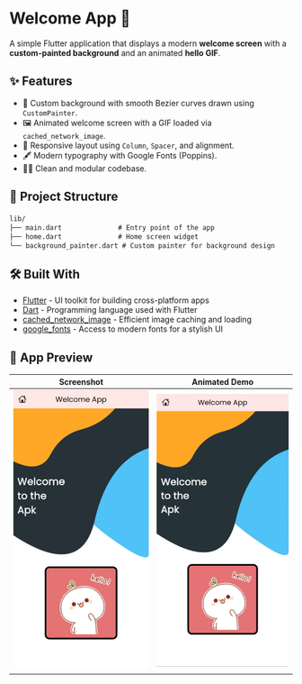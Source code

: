 # Welcome App 🎉

A simple Flutter application that displays a modern **welcome screen** with a **custom-painted background** and an animated **hello GIF**.  


## ✨ Features

- 🎨 Custom background with smooth Bezier curves drawn using `CustomPainter`.
- 🖼️ Animated welcome screen with a GIF loaded via `cached_network_image`.
- 📱 Responsive layout using `Column`, `Spacer`, and alignment.
- 🖋️ Modern typography with Google Fonts (Poppins).
- 🧑‍💻 Clean and modular codebase.


## 📂 Project Structure

```plaintext
lib/
├── main.dart              # Entry point of the app
├── home.dart              # Home screen widget
└── background_painter.dart # Custom painter for background design
```

## 🛠️ Built With

- [Flutter](https://flutter.dev/) - UI toolkit for building cross-platform apps  
- [Dart](https://dart.dev/) - Programming language used with Flutter  
- [cached_network_image](https://pub.dev/packages/cached_network_image) - Efficient image caching and loading  
- [google_fonts](https://pub.dev/packages/google_fonts) - Access to modern fonts for a stylish UI  


## 📸 App Preview

| Screenshot | Animated Demo |
|------------|---------------|
| ![Welcome Screen](assets/screenshots/welcome.jpg) | ![App Demo](assets/screenshots/demo.gif) |
